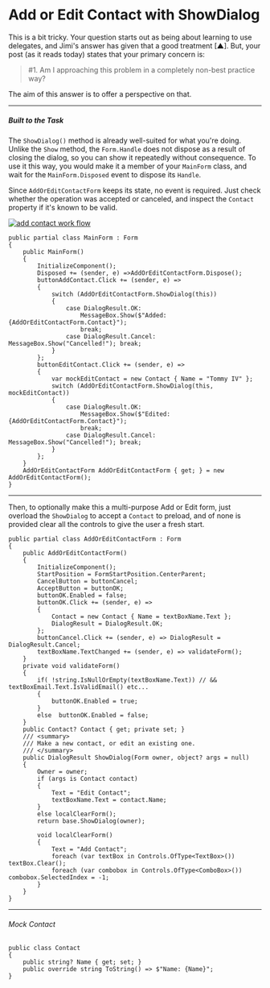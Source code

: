 ﻿# Add or Edit Contact with ShowDialog

This is a bit tricky. Your question starts out as being about learning to use delegates, and Jimi's answer has given that a good treatment [▲]. But, your post (as it reads today) states that your primary concern is:

>#1. Am I approaching this problem in a completely non-best practice way? 

The aim of this answer is to offer a perspective on that.
___
##### Built to the Task

The `ShowDialog()` method is already well-suited for what you're doing. Unlike the `Show` method, the `Form.Handle` does not dispose as a result of closing the dialog, so you can show it repeatedly without consequence. To use it this way, you would make it a member of your `MainForm` class, and wait for the `MainForm.Disposed` event to dispose its `Handle`.

Since `AddOrEditContactForm` keeps its state, no event is required. Just check whether the operation was accepted or canceled, and inspect the `Contact` property if it's known to be valid.

[![add contact work flow][1]][1]

```
public partial class MainForm : Form
{
    public MainForm()
    {
        InitializeComponent();
        Disposed += (sender, e) =>AddOrEditContactForm.Dispose();
        buttonAddContact.Click += (sender, e) =>
        {
            switch (AddOrEditContactForm.ShowDialog(this))
            {
                case DialogResult.OK: 
                    MessageBox.Show($"Added: {AddOrEditContactForm.Contact}"); 
                    break;
                case DialogResult.Cancel: MessageBox.Show("Cancelled!"); break;
            }
        };
        buttonEditContact.Click += (sender, e) =>
        {
            var mockEditContact = new Contact { Name = "Tommy IV" };
            switch (AddOrEditContactForm.ShowDialog(this, mockEditContact))
            {
                case DialogResult.OK:
                    MessageBox.Show($"Edited: {AddOrEditContactForm.Contact}");
                    break;
                case DialogResult.Cancel: MessageBox.Show("Cancelled!"); break;
            }                
        };
    }
    AddOrEditContactForm AddOrEditContactForm { get; } = new AddOrEditContactForm();
}
```
___

Then, to optionally make this a multi-purpose Add or Edit form, just overload the `ShowDialog` to accept a `Contact` to preload, and of none is provided clear all the controls to give the user a fresh start.

```
public partial class AddOrEditContactForm : Form
{
    public AddOrEditContactForm()
    {
        InitializeComponent();
        StartPosition = FormStartPosition.CenterParent;
        CancelButton = buttonCancel;
        AcceptButton = buttonOK;
        buttonOK.Enabled = false;
        buttonOK.Click += (sender, e) =>
        {
            Contact = new Contact { Name = textBoxName.Text };
            DialogResult = DialogResult.OK;
        };
        buttonCancel.Click += (sender, e) => DialogResult = DialogResult.Cancel;
        textBoxName.TextChanged += (sender, e) => validateForm();
    }
    private void validateForm()
    {
        if( !string.IsNullOrEmpty(textBoxName.Text)) // && textBoxEmail.Text.IsValidEmail() etc...
        {
            buttonOK.Enabled = true;
        }
        else  buttonOK.Enabled = false;
    }
    public Contact? Contact { get; private set; }
    /// <summary>
    /// Make a new contact, or edit an existing one.
    /// </summary>
    public DialogResult ShowDialog(Form owner, object? args = null)
    {
        Owner = owner;
        if (args is Contact contact)
        {
            Text = "Edit Contact";
            textBoxName.Text = contact.Name;
        }
        else localClearForm();
        return base.ShowDialog(owner);
            
        void localClearForm()
        {
            Text = "Add Contact";
            foreach (var textBox in Controls.OfType<TextBox>()) textBox.Clear();
            foreach (var combobox in Controls.OfType<ComboBox>()) combobox.SelectedIndex = -1;
        }
    }
}
```

___

###### Mock Contact

```
public class Contact
{
    public string? Name { get; set; }
    public override string ToString() => $"Name: {Name}";
}
```


  [1]: https://i.stack.imgur.com/Bh7u3.png